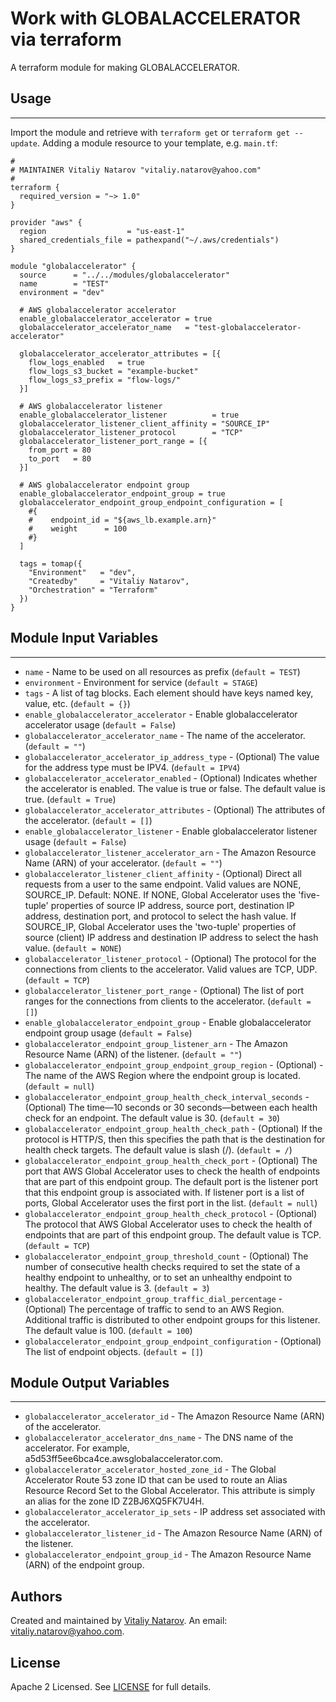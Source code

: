 # Work with GLOBALACCELERATOR via terraform

A terraform module for making GLOBALACCELERATOR.


## Usage
----------------------
Import the module and retrieve with ```terraform get``` or ```terraform get --update```. Adding a module resource to your template, e.g. `main.tf`:

```
#
# MAINTAINER Vitaliy Natarov "vitaliy.natarov@yahoo.com"
#
terraform {
  required_version = "~> 1.0"
}

provider "aws" {
  region                  = "us-east-1"
  shared_credentials_file = pathexpand("~/.aws/credentials")
}

module "globalaccelerator" {
  source      = "../../modules/globalaccelerator"
  name        = "TEST"
  environment = "dev"

  # AWS globalaccelerator accelerator
  enable_globalaccelerator_accelerator = true
  globalaccelerator_accelerator_name   = "test-globalaccelerator-accelerator"

  globalaccelerator_accelerator_attributes = [{
    flow_logs_enabled   = true
    flow_logs_s3_bucket = "example-bucket"
    flow_logs_s3_prefix = "flow-logs/"
  }]

  # AWS globalaccelerator listener
  enable_globalaccelerator_listener          = true
  globalaccelerator_listener_client_affinity = "SOURCE_IP"
  globalaccelerator_listener_protocol        = "TCP"
  globalaccelerator_listener_port_range = [{
    from_port = 80
    to_port   = 80
  }]

  # AWS globalaccelerator endpoint group
  enable_globalaccelerator_endpoint_group = true
  globalaccelerator_endpoint_group_endpoint_configuration = [
    #{
    #    endpoint_id = "${aws_lb.example.arn}"
    #    weight      = 100
    #}
  ]

  tags = tomap({
    "Environment"   = "dev",
    "Createdby"     = "Vitaliy Natarov",
    "Orchestration" = "Terraform"
  })
}
```

## Module Input Variables
----------------------
- `name` - Name to be used on all resources as prefix (`default = TEST`)
- `environment` - Environment for service (`default = STAGE`)
- `tags` - A list of tag blocks. Each element should have keys named key, value, etc. (`default = {}`)
- `enable_globalaccelerator_accelerator` - Enable globalaccelerator accelerator usage (`default = False`)
- `globalaccelerator_accelerator_name` - The name of the accelerator. (`default = ""`)
- `globalaccelerator_accelerator_ip_address_type` - (Optional) The value for the address type must be IPV4. (`default = IPV4`)
- `globalaccelerator_accelerator_enabled` - (Optional) Indicates whether the accelerator is enabled. The value is true or false. The default value is true. (`default = True`)
- `globalaccelerator_accelerator_attributes` - (Optional) The attributes of the accelerator. (`default = []`)
- `enable_globalaccelerator_listener` - Enable globalaccelerator listener usage (`default = False`)
- `globalaccelerator_listener_accelerator_arn` - The Amazon Resource Name (ARN) of your accelerator. (`default = ""`)
- `globalaccelerator_listener_client_affinity` - (Optional) Direct all requests from a user to the same endpoint. Valid values are NONE, SOURCE_IP. Default: NONE. If NONE, Global Accelerator uses the 'five-tuple' properties of source IP address, source port, destination IP address, destination port, and protocol to select the hash value. If SOURCE_IP, Global Accelerator uses the 'two-tuple' properties of source (client) IP address and destination IP address to select the hash value. (`default = NONE`)
- `globalaccelerator_listener_protocol` - (Optional) The protocol for the connections from clients to the accelerator. Valid values are TCP, UDP. (`default = TCP`)
- `globalaccelerator_listener_port_range` - (Optional) The list of port ranges for the connections from clients to the accelerator.  (`default = []`)
- `enable_globalaccelerator_endpoint_group` - Enable globalaccelerator endpoint group usage (`default = False`)
- `globalaccelerator_endpoint_group_listener_arn` - The Amazon Resource Name (ARN) of the listener. (`default = ""`)
- `globalaccelerator_endpoint_group_endpoint_group_region` - (Optional) - The name of the AWS Region where the endpoint group is located. (`default = null`)
- `globalaccelerator_endpoint_group_health_check_interval_seconds` - (Optional) The time—10 seconds or 30 seconds—between each health check for an endpoint. The default value is 30. (`default = 30`)
- `globalaccelerator_endpoint_group_health_check_path` - (Optional) If the protocol is HTTP/S, then this specifies the path that is the destination for health check targets. The default value is slash (/). (`default = /`)
- `globalaccelerator_endpoint_group_health_check_port` - (Optional) The port that AWS Global Accelerator uses to check the health of endpoints that are part of this endpoint group. The default port is the listener port that this endpoint group is associated with. If listener port is a list of ports, Global Accelerator uses the first port in the list. (`default = null`)
- `globalaccelerator_endpoint_group_health_check_protocol` - (Optional) The protocol that AWS Global Accelerator uses to check the health of endpoints that are part of this endpoint group. The default value is TCP. (`default = TCP`)
- `globalaccelerator_endpoint_group_threshold_count` - (Optional) The number of consecutive health checks required to set the state of a healthy endpoint to unhealthy, or to set an unhealthy endpoint to healthy. The default value is 3. (`default = 3`)
- `globalaccelerator_endpoint_group_traffic_dial_percentage` - (Optional) The percentage of traffic to send to an AWS Region. Additional traffic is distributed to other endpoint groups for this listener. The default value is 100. (`default = 100`)
- `globalaccelerator_endpoint_group_endpoint_configuration` - (Optional) The list of endpoint objects. (`default = []`)

## Module Output Variables
----------------------
- `globalaccelerator_accelerator_id` - The Amazon Resource Name (ARN) of the accelerator.
- `globalaccelerator_accelerator_dns_name` - The DNS name of the accelerator. For example, a5d53ff5ee6bca4ce.awsglobalaccelerator.com.
- `globalaccelerator_accelerator_hosted_zone_id` - The Global Accelerator Route 53 zone ID that can be used to route an Alias Resource Record Set to the Global Accelerator. This attribute is simply an alias for the zone ID Z2BJ6XQ5FK7U4H.
- `globalaccelerator_accelerator_ip_sets` - IP address set associated with the accelerator.
- `globalaccelerator_listener_id` - The Amazon Resource Name (ARN) of the listener.
- `globalaccelerator_endpoint_group_id` - The Amazon Resource Name (ARN) of the endpoint group.


## Authors

Created and maintained by [Vitaliy Natarov](https://github.com/SebastianUA). An email: [vitaliy.natarov@yahoo.com](vitaliy.natarov@yahoo.com).

## License

Apache 2 Licensed. See [LICENSE](https://github.com/SebastianUA/terraform/blob/master/LICENSE) for full details.
